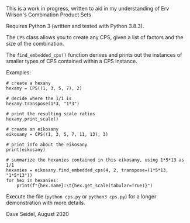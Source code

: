 This is a work in progress, written to aid in my understanding of Erv Wilson's Combination Product Sets

Requires Python 3 (written and tested with Python 3.8.3).

The `CPS` class allows you to create any CPS, given a list of factors and the size of the combination.

The `find_embedded_cps()` function derives and prints out the instances of smaller types of CPS contained within a CPS instance.

Examples:
```
# create a hexany
hexany = CPS((1, 3, 5, 7), 2)

# decide where the 1/1 is
hexany.transpose(1*3, "1*3")

# print the resulting scale ratios
hexany.print_scale()
```

```
# create an eikosany
eikosany = CPS((1, 3, 5, 7, 11, 13), 3)

# print info about the eikosany
print(eikosany)

# summarize the hexanies contained in this eikosany, using 1*5*13 as 1/1
hexanies = eikosany.find_embedded_cps(4, 2, transpose=(1*5*13, "1*5*13"))
for hex in hexanies:
    print(f"{hex.name}:\t{hex.get_scale(tabular=True)}")
```

Execute the file (`python cps.py` or `python3 cps.py`) for a longer demonstration with more details.

Dave Seidel, August 2020
